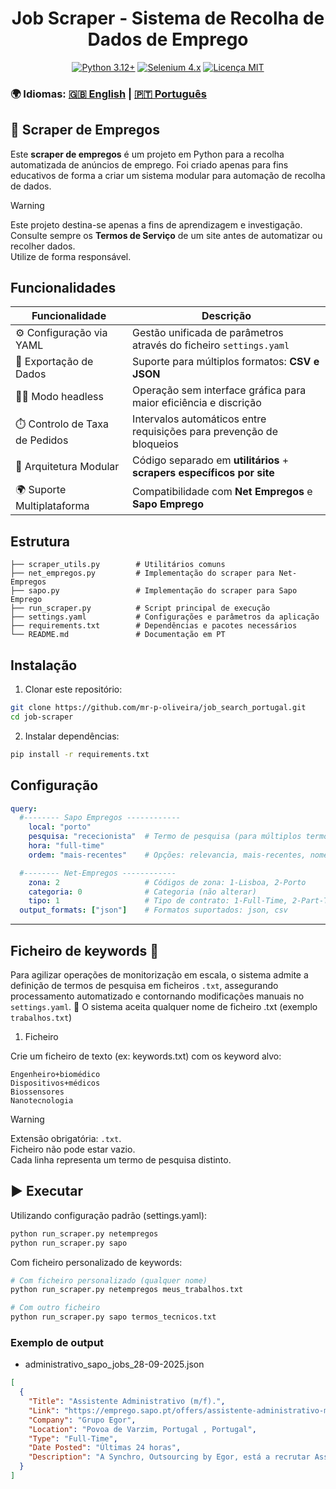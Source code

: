 
<h1 align="center"> Job Scraper - Sistema de Recolha de Dados de Emprego</h1>

<div align="center">
  
  <a href="">[![Python 3.12+](https://img.shields.io/badge/python-3.12+-blue.svg)](https://python.org/) </a>
  <a href="">[![Selenium 4.x](https://img.shields.io/badge/selenium-4.x-green.svg)](https://selenium.dev/) </a>
  <a href="">[![Licença MIT](https://img.shields.io/badge/license-MIT-lightgrey.svg)](LICENSE)</a>
  
</div>


### 🌍 Idiomas: [:uk: English](README.en.md) | [🇵🇹 Português](README.md)

## 📌 Scraper de Empregos 

Este **scraper de empregos** é um projeto em Python para a recolha automatizada de anúncios de emprego.
Foi criado apenas para fins educativos de forma a criar um sistema modular para automação de recolha de dados.

> [!WARNING]
> Este projeto destina-se apenas a fins de aprendizagem e investigação.  <br />
> Consulte sempre os **Termos de Serviço** de um site antes de automatizar ou recolher dados.   <br />
> Utilize de forma responsável.

## Funcionalidades

| Funcionalidade                | Descrição                                                                 |
|-------------------------------|---------------------------------------------------------------------------|
| ⚙️ Configuração via YAML       | Gestão unificada de parâmetros através do ficheiro  `settings.yaml`      |
| 📄  Exportação de Dados        | Suporte para múltiplos formatos: **CSV e JSON**                          |
| 🕵️‍♂️ Modo headless               | Operação sem interface gráfica para maior eficiência e discrição         |
| ⏱️ Controlo de Taxa de Pedidos   | Intervalos automáticos entre requisições para prevenção de bloqueios   |
| 🔧 Arquitetura Modular           | Código separado em **utilitários** + **scrapers específicos por site** |
| 🌍  Suporte Multiplataforma      | Compatibilidade com **Net Empregos** e **Sapo Emprego**|

## Estrutura 

```text
├── scraper_utils.py        # Utilitários comuns 
├── net_empregos.py         # Implementação do scraper para Net-Empregos  
├── sapo.py                 # Implementação do scraper para Sapo Emprego
├── run_scraper.py          # Script principal de execução
├── settings.yaml           # Configurações e parâmetros da aplicação
├── requirements.txt        # Dependências e pacotes necessários
└── README.md               # Documentação em PT 
```

## Instalação

1. Clonar este repositório:

```bash
git clone https://github.com/mr-p-oliveira/job_search_portugal.git
cd job-scraper
```
2. Instalar dependências:

```bash
pip install -r requirements.txt
```

## Configuração  

```yaml
query:
  #-------- Sapo Empregos ------------
    local: "porto"
    pesquisa: "rececionista"  # Termo de pesquisa (para múltiplos termos usar "+", ex: "Engenharia+Mecânica")
    hora: "full-time"
    ordem: "mais-recentes"    # Opções: relevancia, mais-recentes, nome-a-z

  #-------- Net-Empregos ------------
    zona: 2                   # Códigos de zona: 1-Lisboa, 2-Porto
    categoria: 0              # Categoria (não alterar)
    tipo: 1                   # Tipo de contrato: 1-Full-Time, 2-Part-Time, 3-Estágio
  output_formats: ["json"]    # Formatos suportados: json, csv
```
---
## Ficheiro de keywords 🔑

Para agilizar operações de monitorização em escala, o sistema admite a definição de termos de pesquisa em ficheiros `.txt`, assegurando processamento automatizado e contornando modificações manuais no `settings.yaml`.
📁  O sistema aceita qualquer nome de ficheiro .txt (exemplo `trabalhos.txt`)

1. Ficheiro
   
 Crie um ficheiro de texto (ex: keywords.txt) com os keyword alvo:
   ```text
   Engenheiro+biomédico
   Dispositivos+médicos
   Biossensores
   Nanotecnologia
   ```

> [!WARNING]
> Extensão obrigatória: `.txt`.   <br />
> Ficheiro não pode estar vazio.  <br />
> Cada linha representa um termo de pesquisa distinto.

## ▶️ Executar

Utilizando configuração padrão (settings.yaml):

```bash
python run_scraper.py netempregos
python run_scraper.py sapo
```
Com ficheiro personalizado de keywords: 

```bash
# Com ficheiro personalizado (qualquer nome)
python run_scraper.py netempregos meus_trabalhos.txt

# Com outro ficheiro
python run_scraper.py sapo termos_tecnicos.txt

```



### Exemplo de output

- administrativo_sapo_jobs_28-09-2025.json

```json
[
  {
    "Title": "Assistente Administrativo (m/f).",
    "Link": "https://emprego.sapo.pt/offers/assistente-administrativo-mf?id=e81b61da-b7eb-4988-aef2-4e9549125ec8",
    "Company": "Grupo Egor",
    "Location": "Povoa de Varzim, Portugal , Portugal",
    "Type": "Full-Time",
    "Date Posted": "Últimas 24 horas",
    "Description": "A Synchro, Outsourcing by Egor, está a recrutar Assistente Administrativo para empresa de referência no setor da distribuição e retalho de combustíveis e energias, com mais de 30 anos de atividade, situada na Póvoa de Varzim. FUNÇÃO Assegurar o aten"
  }
]
```


